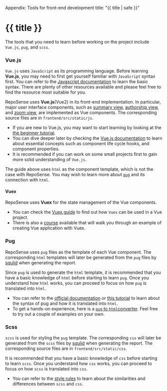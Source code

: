 <variable name="title">Appendix: Tools for front-end development</variable>
<frontmatter>
  title: "{{ title | safe }}"
</frontmatter>

<h1 class="display-4"><md>{{ title }}</md></h1>

<div class="lead">

The tools that you need to learn before working on the project include `Vue.js`, `pug`, and `scss`. 
</div>

### Vue.js

<box type="info" seamless>

`Vue.js` uses `JavaScript` as its programming language. Before learning **Vue.js**, you may need to first get yourself familiar with `JavaScript` syntax first.
You can refer to the [Javascript documentation](https://devdocs.io/javascript/) to learn the basic syntax. There are plenty of other resources available and please feel free to find the resource most suitable for you.
</box>

RepoSense uses **Vue.js**(Vue2) in its front-end implementation. In particular, major user interface components, such as [summary view](report.html#summary-view-v-summary-js), [authorship view](report.html#authorship-view-v-authorship-js), and [zoom view](report.html#zoom-view-v-zoom-js), are implemented as Vue components. The corresponding source files are in `frontend/src/static/js`.

* If you are new to Vue.js, you may want to start learning by looking at the [the beginner tutorial](https://www.vuemastery.com/courses/intro-to-vue-js/). 
* You can dive deeper later by checking the [Vue.js documentation](https://vuejs.org/v2/guide/index.html) to learn about essential concepts such as component life cycle hooks, and component properties.
* It is recommended if you can work on some small projects first to gain more solid understanding of `Vue.js`.

<box type="warning" seamless>

The guide above uses `html` as the component template, which is not the case with RepoSense. You may wish to learn more about [`pug`](#pug) and its connection with `html`.
</box>

#### Vuex

RepoSense uses **Vuex** for the state management of the Vue components.

* You can check the [Vuex guide](https://vuex.vuejs.org/guide/#the-simplest-store) to find out how `Vuex` can be used in a Vue project. 
* There is also a [course](https://vueschool.io/courses/vuex-for-everyone) available that will walk you through an example of creating Vue application with Vuex.

<!-- ------------------------------------------------------------------------------------------------------ -->

### Pug

RepoSense uses `pug` files as the template of each Vue component. The corresponding `html` templates will later be generated from the `pug` files by [squlid](https://github.com/ongspxm/spuild2) when generating the report.

<box type="info" seamless>

Since `pug` is used to generate the `html` template, it is recommended that you have a basic knowledge of `html` before starting to learn `pug`. Once you understand how `html` works, you can proceed to focus on how `pug` is translated into `html`.
</box>

* You can refer to the [official documentation](https://pugjs.org/api/getting-started.html) or [this tutorial](https://www.youtube.com/watch?v=kt3cEjjkCZA) to learn about the syntax of pug and how it is translated into `html`.
* To get a hands-on experience, here is a [`pug` to `html`converter](https://pughtml.com/). Feel free to try out a couple of examples on your own.

<!-- ------------------------------------------------------------------------------------------------------ -->

### Scss

`scss` is used for styling the `pug` template. The corresponding `css` will later be generated from the `scss` files by [squlid](https://github.com/ongspxm/spuild2) when generating the report. The corresponding source files are in `frontend/src/static/css`. 

<box type="info" seamless>

It is recommended that you have a basic knowledge of `css` before starting to learn `scss`. Once you understand how `css` works, you can proceed to focus on how `scss` is translated into `css`.
</box>

* You can refer to the [style rules](https://sass-lang.com/documentation/style-rules) to learn about the similarities and differences between `scss` and `css`. 
